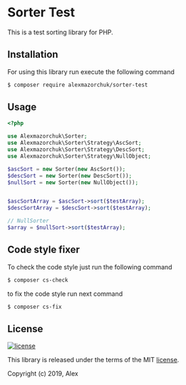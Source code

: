 Sorter Test
===========

This is a test sorting library for PHP.

Installation
------------

For using this library run execute the following command

```bash
$ composer require alexmazorchuk/sorter-test
```

Usage
-----

```php
<?php

use Alexmazorchuk\Sorter;
use Alexmazorchuk\Sorter\Strategy\AscSort;
use Alexmazorchuk\Sorter\Strategy\DescSort;
use Alexmazorchuk\Sorter\Strategy\NullObject;

$ascSort = new Sorter(new AscSort());
$descSort = new Sorter(new DescSort());
$nullSort = new Sorter(new NullObject());


$ascSortArray = $ascSort->sort($testArray);
$descSortArray = $descSort->sort($testArray);

// NullSorter
$array = $nullSort->sort($testArray); 
```

Code style fixer
----------------

To check the code style just run the following command


```bash
$ composer cs-check
```


to fix the code style run next command

```bash
$ composer cs-fix
```

License
-------

[![license](https://img.shields.io/github/license/alexmazorchuk/sorter-test.svg)](LICENSE)

This library is released under the terms of the MIT [license](LICENSE).

Copyright (c) 2019, Alex
